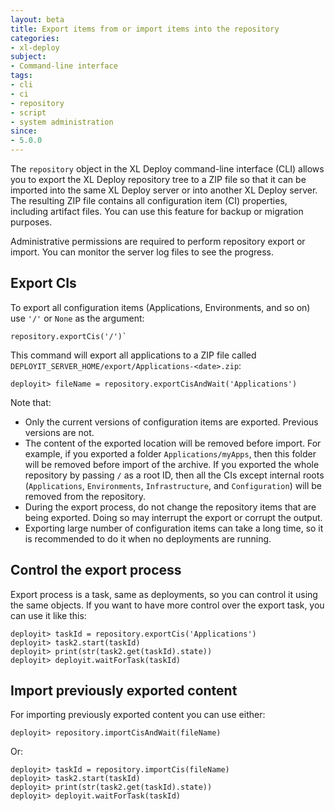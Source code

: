 ```yaml
---
layout: beta
title: Export items from or import items into the repository
categories:
- xl-deploy
subject:
- Command-line interface
tags:
- cli
- ci
- repository
- script
- system administration
since:
- 5.0.0
---
```


The `repository` object in the XL Deploy command-line interface (CLI) allows you to export the XL Deploy repository tree to a ZIP file so that it can be imported into the same XL Deploy server or into another XL Deploy server. The resulting ZIP file contains all configuration item (CI) properties, including artifact files. You can use this feature for backup or migration purposes.

Administrative permissions are required to perform repository export or import. You can monitor the server log files to see the progress.

## Export CIs

To export all configuration items (Applications, Environments, and so on) use `'/'` or `None` as the argument:

    repository.exportCis('/')`

This command will export all applications to a ZIP file called `DEPLOYIT_SERVER_HOME/export/Applications-<date>.zip`:

	deployit> fileName = repository.exportCisAndWait('Applications')

Note that:

* Only the current versions of configuration items are exported. Previous versions are not.
* The content of the exported location will be removed before import. For example, if you exported a folder `Applications/myApps`, then this folder will be removed before import of the archive. If you exported the whole repository by passing `/` as a root ID, then all the CIs except internal roots (`Applications`, `Environments`, `Infrastructure`, and `Configuration`) will be removed from the repository.
* During the export process, do not change the repository items that are being exported. Doing so may interrupt the export or corrupt the output.
* Exporting large number of configuration items can take a long time, so it is recommended to do it when no deployments are running.

## Control the export process

Export process is a task, same as deployments, so you can control it using the same objects. If you want to have more control over the export task, you can use it like this:

	deployit> taskId = repository.exportCis('Applications')
	deployit> task2.start(taskId)
	deployit> print(str(task2.get(taskId).state))
	deployit> deployit.waitForTask(taskId)

## Import previously exported content

For importing previously exported content you can use either:

	deployit> repository.importCisAndWait(fileName)

Or:

	deployit> taskId = repository.importCis(fileName)
	deployit> task2.start(taskId)
	deployit> print(str(task2.get(taskId).state))
	deployit> deployit.waitForTask(taskId)
